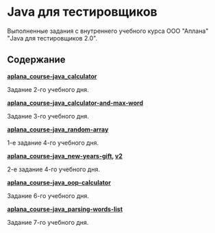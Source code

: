 # Java для тестировщиков

Выполненные задания с внутреннего учебного курса ООО "Аплана" "Java для тестировщиков 2.0".

## Содержание

**[aplana_course-java_calculator](https://github.com/Ata297/aplana_course-java/tree/master/aplana_course-java_calculator)**

Задание 2-го учебного дня.

**[aplana_course-java_calculator-and-max-word](https://github.com/Ata297/aplana_course-java/tree/master/aplana_course-java_calculator-and-max-word)**

Задание 3-го учебного дня.

**[aplana_course-java_random-array](https://github.com/Ata297/aplana_course-java/tree/master/aplana_course-java_random-array)**

1-е задание 4-го учебного дня.

**[aplana_course-java_new-years-gift](https://github.com/Ata297/aplana_course-java/tree/master/aplana_course-java_new-years-gift), [v2](https://github.com/Ata297/aplana_course-java/tree/master/aplana_course-java_new-years-gift2)**

2-е задание 4-го учебного дня.

**[aplana_course-java_oop-calculator](https://github.com/Ata297/aplana_course-java/tree/master/aplana_course-java_oop-calculator)**

Задание 6-го учебного дня.

**[aplana_course-java_parsing-words-list](https://github.com/Ata297/aplana_course-java/tree/master/aplana_course-java_parsing-words-list)**

Задание 7-го учебного дня.
